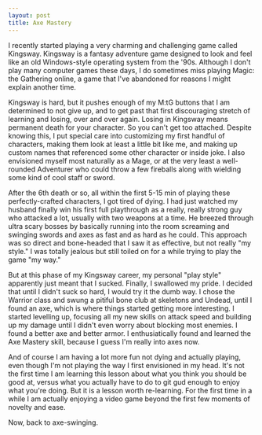 ```yaml
---
layout: post
title: Axe Mastery
---
```


I recently started playing a very charming and challenging game called Kingsway.  Kingsway is a fantasy adventure game designed to look and feel like an old Windows-style operating system from the '90s.  Although I don't play many computer games these days, I do sometimes miss playing Magic: the Gathering online, a game that I've abandoned for reasons I might explain another time.

Kingsway is hard, but it pushes enough of my M:tG buttons that I am determined to not give up, and to get past that first discouraging stretch of learning and losing, over and over again.  Losing in Kingsway means permanent death for your character.  So you can't get too attached.  Despite knowing this, I put special care into customizing my first handful of characters, making them look at least a little bit like me, and making up custom names that referenced some other character or inside joke.  I also envisioned myself most naturally as a Mage, or at the very least a well-rounded Adventurer who could throw a few fireballs along with wielding some kind of cool staff or sword.

After the 6th death or so, all within the first 5-15 min of playing these perfectly-crafted characters, I got tired of dying.  I had just watched my husband finally win his first full playthrough as a really, really strong guy who attacked a lot, usually with two weapons at a time.  He breezed through ultra scary bosses by basically running into the room screaming and swinging swords and axes as fast and as hard as he could.  This approach was so direct and bone-headed that I saw it as effective, but not really "my style."  I was totally jealous but still toiled on for a while trying to play the game "my way."

But at this phase of my Kingsway career, my personal "play style" apparently just meant that I sucked.  Finally, I swallowed my pride.  I decided that until I didn't suck so hard, I would try it the dumb way.  I chose the Warrior class and swung a pitiful bone club at skeletons and Undead, until I found an axe, which is where things started getting more interesting.  I started levelling up, focusing all my new skills on attack speed and building up my damage until I didn't even worry about blocking most enemies.  I found a better axe and better armor.  I enthusiatically found and learned the Axe Mastery skill, because I guess I'm really into axes now.

And of course I am having a lot more fun not dying and actually playing, even though I'm not playing the way I first envisioned in my head.  It's not the first time I am learning this lesson about what you think you should be good at, versus what you actually have to do to git gud enough to enjoy what you're doing.  But it is a lesson worth re-learning.  For the first time in a while I am actually enjoying a video game beyond the first few moments of novelty and ease.

Now, back to axe-swinging.